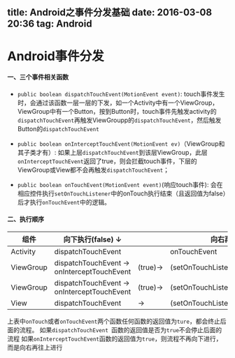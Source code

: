 title: Android之事件分发基础
date: 2016-03-08 20:36
tag: Android
---

# Android事件分发
#### 一、三个事件相关函数
* `public boolean dispatchTouchEvent(MotionEvent event)`:
touch事件发生时，会通过该函数一层一层的下发，如一个Activity中有一个ViewGroup，ViewGroup中有一个Button，按到Button时，touch事件先触发activity的`dispatchTouchEvent`再触发ViewGroupp的`dispatchTouchEvent`，然后触发Button的`dispatchTouchEvent`

* `public boolean onInterceptTouchEvent(MotionEvent ev)`（ViewGroup和其子类才有）:
如果上层`dispatchTouchEvent`到该层ViewGroup，此层`onInterceptTouchEvent`返回了true，则会拦截touch事件，下层的ViewGroup或View都不会再触发`dispatchTouchEvent`；
<!--more-->

* `public boolean onTouchEvent(MotionEvent event)`(响应touch事件):
会在相应控件执行`setOnTouchListener`中的onTouch执行结束（且返回值为false）后才执行`onTouchEvent`中的逻辑。

#### 二、执行顺序
|组件|向下执行(false) ↓||向右再上执行(false) ↑||
|---|--|--|--|--|
|Activity|dispatchTouchEvent||onTouchEvent||
|ViewGroup|dispatchTouchEvent → onInterceptTouchEvent|(true)→|(setOnTouchListener)onTouch→onTouchEvent|(true)→stop|
|ViewGroup|dispatchTouchEvent → onInterceptTouchEvent|(true)→|(setOnTouchListener)onTouch→onTouchEvent|(true)→stop|
|View|dispatchTouchEvent|→|(setOnTouchListener)onTouch→onTouchEvent|(true)→stop|
上表中`onTouch`或者`onTouchEvent`两个函数任何函数的返回值为`ture`，都会终止后面的流程。
如果`dispatchTouchEvent `函数的返回值是否为`true`不会停止后面的流程
如果`onInterceptTouchEvent`函数的返回值为`true`，则流程不再向下进行，而是向右再往上进行
